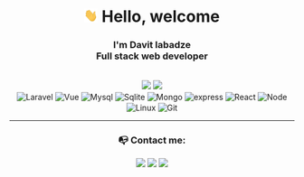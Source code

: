 


<h1 align="center">
<img src="https://raw.githubusercontent.com/ABSphreak/ABSphreak/master/gifs/Hi.gif" width="24px" height="24px"> Hello, welcome</h1>
<h3 align="center">I'm Davit labadze<br> Full stack web developer</h3>

<div style="display: inline_block"><br>
  

<div align="center">
<img height="180em" src="https://github-readme-stats.vercel.app/api?username=davitlabadze&show_icons=true&theme=dark"/>
<img height="180em" src="https://github-readme-stats.vercel.app/api/top-langs/?username=davitlabadze&layout=compact&langs_count=7&theme=dark"/> 

</br>
<!-- <img align="center" alt="HTML5" height="30" widht="40" src="https://cdn.jsdelivr.net/gh/devicons/devicon/icons/html5/html5-original.svg"> -->
<!-- <img align="center" alt="CSS3" height="30" wight="40" src="https://cdn.jsdelivr.net/gh/devicons/devicon/icons/css3/css3-original.svg"> -->
<!-- <img align="center" alt="JavaScript" height="30" wight="40" src="https://cdn.jsdelivr.net/gh/devicons/devicon/icons/javascript/javascript-original.svg"/> -->
<img align="center" alt="Laravel" height="30" wight="40" src="https://cdn.worldvectorlogo.com/logos/laravel-2.svg"/>
<img align="center" alt="Vue" height="30" wight="40" src="https://cdn.jsdelivr.net/gh/devicons/devicon/icons/vuejs/vuejs-original.svg"/>
<img align="center" alt="Mysql" height="40" wight="50" src="https://cdn.jsdelivr.net/gh/devicons/devicon/icons/mysql/mysql-original-wordmark.svg"/>
<img align="center" alt="Sqlite" height="40" wight="50" src="https://cdn.jsdelivr.net/gh/devicons/devicon/icons/sqlite/sqlite-original-wordmark.svg"/>
<img align="center" alt="Mongo" height="30" wight="40" src="https://cdn.jsdelivr.net/gh/devicons/devicon/icons/mongodb/mongodb-original-wordmark.svg"/>
<img align="center" alt="express" height="30" wight="40" src="https://cdn.jsdelivr.net/gh/devicons/devicon/icons/express/express-original-wordmark.svg"/>
<img align="center" alt="React" height="30" wight="40" src="https://cdn.jsdelivr.net/gh/devicons/devicon/icons/react/react-original.svg"/>
<img align="center" alt="Node" height="30" wight="40" src="https://cdn.jsdelivr.net/gh/devicons/devicon/icons/nodejs/nodejs-original.svg"/>
<!-- <img align="center" alt="redux" height="30" wight="40" src="https://cdn.jsdelivr.net/gh/devicons/devicon/icons/redux/redux-original.svg"/> -->
<img align="center" alt="Linux" height="30" wight="40" src="https://cdn.jsdelivr.net/gh/devicons/devicon/icons/linux/linux-original.svg"/>
<img align="center" alt="Git" height="30" wight="40" src="https://cdn.jsdelivr.net/gh/devicons/devicon/icons/git/git-original.svg"/>

<!-- <img align="center" alt="Typescript" height="30" wight="40" src="https://cdn.jsdelivr.net/gh/devicons/devicon/icons/typescript/typescript-original.svg"/> -->
<!-- <img align="center" alt="Next" height="30" wight="40" src="https://cdn.jsdelivr.net/gh/devicons/devicon/icons/nextjs/nextjs-original.svg"/> -->
<!-- <img align="center" alt="Nuxt" height="30" wight="40" src="https://cdn.jsdelivr.net/gh/devicons/devicon/icons/nuxtjs/nuxtjs-original.svg"/> -->
<!-- <img align="center" alt="php" height="30" wight="40" src="https://cdn.jsdelivr.net/gh/devicons/devicon/icons/php/php-original.svg"/> -->
<!-- <img align="center" alt="Livewire" height="30" wight="40" src="https://avatars.githubusercontent.com/u/51960834?s=200&v=4"/> -->

</div>
<hr> </hr>
</p>
<h3 align="center">📭 Contact me:</h3>

<p align="center">
<a href="https://www.linkedin.com/in/davit-labadze-03a09678/" target="_blank"><img src="https://img.shields.io/badge/LinkedIn-0077B5?style=for-the-badge&logo=linkedin&logoColor=white"></a> 
<a href ="mailto:labadzedato18@gmail.com" target="_blank"><img src="https://img.shields.io/badge/Gmail-D14836?style=for-the-badge&logo=gmail&logoColor=white"></a>
<a href ="https://twitter.com/David47306139" target="_blank"><img src="https://img.shields.io/badge/Twitter-00acee?style=for-the-badge&logo=twitter&logoColor=white"></a>





<!--
**davitlabadze/davitlabadze** is a ✨ _special_ ✨ repository because its `README.md` (this file) appears on your GitHub profile.

Here are some ideas to get you started:

- 🔭 I’m currently working on ...
- 🌱 I’m currently learning ...
- 👯 I’m looking to collaborate on ...
- 🤔 I’m looking for help with ...
- 💬 Ask me about ...
- 📫 How to reach me: ...
- 😄 Pronouns: ...
- ⚡ Fun fact: ...
-->
